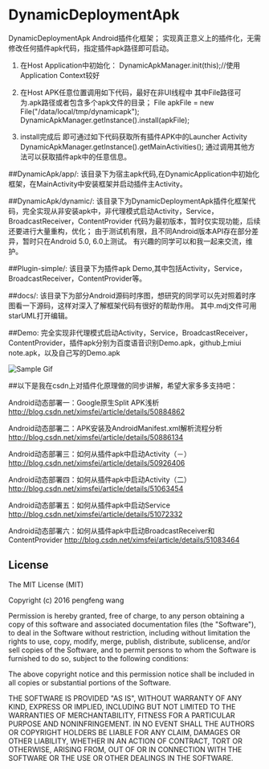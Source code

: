# DynamicDeploymentApk
DynamicDeploymentApk Android插件化框架；
实现真正意义上的插件化，无需修改任何插件apk代码，指定插件apk路径即可启动。

1. 在Host Application中初始化：
DynamicApkManager.init(this);//使用Application Context较好

2. 在Host APK任意位置调用如下代码，最好在非UI线程中
其中File路径可为.apk路径或者包含多个apk文件的目录；
File apkFile = new File("/data/local/tmp/dynamicapk");
DynamicApkManager.getInstance().install(apkFile);

3. install完成后
即可通过如下代码获取所有插件APK中的Launcher Activity
DynamicApkManager.getInstance().getMainActivities();
通过调用其他方法可以获取插件apk中的任意信息。

##DynamicApk/app/:
该目录下为宿主apk代码,在DynamicApplication中初始化框架，在MainActivity中安装框架并启动插件主Activity。

##DynamicApk/dynamic/:
该目录下为DynamicDeploymentApk插件化框架代码，完全实现从非安装apk中，非代理模式启动Activity，Service，BroadcastReceiver，ContentProvider
代码为最初版本，暂时仅实现功能，后续还要进行大量重构，优化；
由于测试机有限，且不同Android版本API存在部分差异，暂时只在Android 5.0, 6.0上测试。
有兴趣的同学可以和我一起来交流，维护。

##Plugin-simple/:
该目录下为插件apk Demo,其中包括Activity，Service，BroadcastReceiver，ContentProvider等。

##docs/:
该目录下为部分Android源码时序图，想研究的同学可以先对照着时序图看一下源码，这样对深入了解框架代码有很好的帮助作用。
其中.mdj文件可用starUML打开编辑。

##Demo:
完全实现非代理模式启动Activity，Service，BroadcastReceiver，ContentProvider，插件apk分别为百度语音识别Demo.apk，github上miui note.apk，以及自己写的Demo.apk

![Sample Gif](https://github.com/ximsfei/DynamicApk/blob/master/Demo.gif)

##以下是我在csdn上对插件化原理做的同步讲解，希望大家多多支持吧：

Android动态部署一：Google原生Split APK浅析
http://blog.csdn.net/ximsfei/article/details/50884862

Android动态部署二：APK安装及AndroidManifest.xml解析流程分析
http://blog.csdn.net/ximsfei/article/details/50886134

Android动态部署三：如何从插件apk中启动Activity（－）
http://blog.csdn.net/ximsfei/article/details/50926406

Android动态部署四：如何从插件apk中启动Activity（二）
http://blog.csdn.net/ximsfei/article/details/51063454

Android动态部署五：如何从插件apk中启动Service
http://blog.csdn.net/ximsfei/article/details/51072332

Android动态部署六：如何从插件apk中启动BroadcastReceiver和ContentProvider
http://blog.csdn.net/ximsfei/article/details/51083464

## License

The MIT License (MIT)

Copyright (c) 2016 pengfeng wang

Permission is hereby granted, free of charge, to any person obtaining a copy
of this software and associated documentation files (the "Software"), to deal
in the Software without restriction, including without limitation the rights
to use, copy, modify, merge, publish, distribute, sublicense, and/or sell
copies of the Software, and to permit persons to whom the Software is
furnished to do so, subject to the following conditions:

The above copyright notice and this permission notice shall be included in all
copies or substantial portions of the Software.

THE SOFTWARE IS PROVIDED "AS IS", WITHOUT WARRANTY OF ANY KIND, EXPRESS OR
IMPLIED, INCLUDING BUT NOT LIMITED TO THE WARRANTIES OF MERCHANTABILITY,
FITNESS FOR A PARTICULAR PURPOSE AND NONINFRINGEMENT. IN NO EVENT SHALL THE
AUTHORS OR COPYRIGHT HOLDERS BE LIABLE FOR ANY CLAIM, DAMAGES OR OTHER
LIABILITY, WHETHER IN AN ACTION OF CONTRACT, TORT OR OTHERWISE, ARISING FROM,
OUT OF OR IN CONNECTION WITH THE SOFTWARE OR THE USE OR OTHER DEALINGS IN THE
SOFTWARE.
